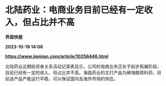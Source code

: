 # 北陆药业：电商业务目前已经有一定收入，但占比并不高
**界面快报**

**2023-10-19 14:06**

**https://www.jiemian.com/article/10256446.html**

北陆药业近期投资者关系活动记录表显示，公司的电商业务正处于起步拓展阶段，目前已经有一定的收入，但占比并不高。海昌药业的主打产品为碘海醇原料药，目前该产品产能运行平稳，可以保证国内及海外市场的供应。